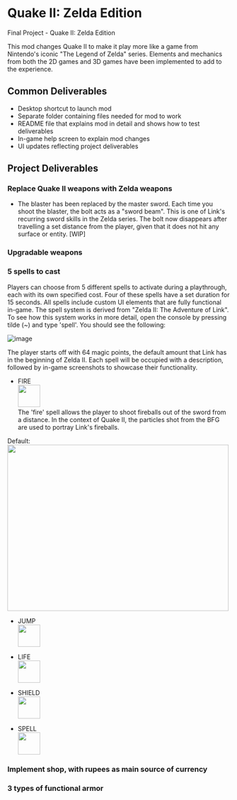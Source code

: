 # Quake II: Zelda Edition

Final Project - Quake II: Zelda Edition

This mod changes Quake II to make it play more like a game from Nintendo's iconic "The Legend of Zelda" series. Elements and mechanics from both the 2D games and 3D games have been implemented to add to the experience.

## Common Deliverables
* Desktop shortcut to launch mod
* Separate folder containing files needed for mod to work
* README file that explains mod in detail and shows how to test deliverables
* In-game help screen to explain mod changes
* UI updates reflecting project deliverables

## Project Deliverables

### Replace Quake II weapons with Zelda weapons
* The blaster has been replaced by the master sword. Each time you shoot the blaster, the bolt acts as a "sword beam". This is one of Link's recurring sword skills in the Zelda series. The bolt now disappears after travelling a set distance from the player, given that it does not hit any surface or entity. [WIP]

### Upgradable weapons

### 5 spells to cast
Players can choose from 5 different spells to activate during a playthrough, each with its own specified cost. Four of these spells have a set duration for 15 seconds. All spells include custom UI elements that are fully functional in-game. The spell system is derived from "Zelda II: The Adventure of Link". To see how this system works in more detail, open the console by pressing tilde (~) and type 'spell'. You should see the following:

![image](https://user-images.githubusercontent.com/90282143/167352895-158aae8b-4fd3-42d3-b364-92eb1a03d1c4.png)

The player starts off with 64 magic points, the default amount that Link has in the beginning of Zelda II. Each spell will be occupied with a description, followed by in-game screenshots to showcase their functionality.

* FIRE <br /> 
<img src = "https://user-images.githubusercontent.com/90282143/167357467-9837de00-9236-4491-b7a4-3ea8f9c37bd0.png" width = "50" height = "50"> <br />
The 'fire' spell allows the player to shoot fireballs out of the sword from a distance. In the context of Quake II, the particles shot from the BFG are used to portray Link's fireballs.

Default: <br />
<img src = "https://user-images.githubusercontent.com/90282143/167360164-6cc71425-d005-4341-a7ff-62a8da815dea.png" width = "500" height = "375"> <br />


* JUMP <br />
<img src = "https://user-images.githubusercontent.com/90282143/167358229-70b3dd42-8935-44a3-bae2-0c60232a0505.png" width = "50" height = "50"> <br />


* LIFE <br />
<img src = "https://user-images.githubusercontent.com/90282143/167358369-dd026533-2177-4f59-884f-6d635e127be5.png" width = "50" height = "50"> <br />


* SHIELD <br />
<img src = "https://user-images.githubusercontent.com/90282143/167358395-8bf3579b-dd50-4961-b0de-4fb9beafe7a0.png" width = "50" height = "50"> <br />


* SPELL <br /> 
<img src = "https://user-images.githubusercontent.com/90282143/167358419-2c934e31-40ce-47c1-b820-f4484006d0b4.png" width = "50" height = "50"> <br />


### Implement shop, with rupees as main source of currency

### 3 types of functional armor
